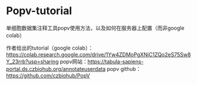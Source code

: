 # Popv-tutorial
单细胞数据集注释工具popv使用方法，以及如何在服务器上配置（而非google colab）

作者给出的tutorial（google colab）：https://colab.research.google.com/drive/1Yw4ZDMoPgXNiC1ZQo2eS75Sw8Y_23rrb?usp=sharing
popv网站：https://tabula-sapiens-portal.ds.czbiohub.org/annotateuserdata
popv github：https://github.com/czbiohub/PopV


